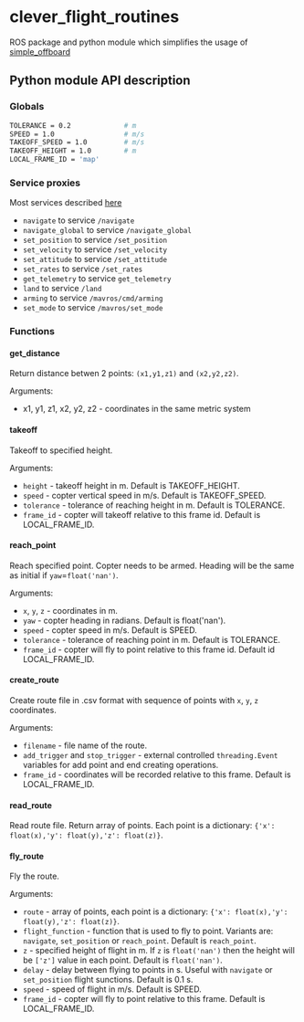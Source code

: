 # clever_flight_routines

ROS package and python module which simplifies the usage of [simple_offboard](https://clever.copterexpress.com/ru/simple_offboard.html)

## Python module API description

### Globals

```bash
TOLERANCE = 0.2             # m
SPEED = 1.0                 # m/s
TAKEOFF_SPEED = 1.0         # m/s
TAKEOFF_HEIGHT = 1.0        # m
LOCAL_FRAME_ID = 'map'
```

### Service proxies

Most services described [here](https://clever.copterexpress.com/ru/simple_offboard.html)

* `navigate` to service `/navigate`
* `navigate_global` to service `/navigate_global`
* `set_position` to service `/set_position`
* `set_velocity` to service `/set_velocity`
* `set_attitude` to service `/set_attitude`
* `set_rates` to service `/set_rates`
* `get_telemetry` to service `get_telemetry`
* `land` to service `/land`
* `arming` to service `/mavros/cmd/arming`
* `set_mode` to service `/mavros/set_mode`

### Functions

#### get_distance

Return distance betwen 2 points: `(x1,y1,z1)` and `(x2,y2,z2)`.

Arguments:

* x1, y1, z1, x2, y2, z2 - coordinates in the same metric system

#### takeoff

Takeoff to specified height. 

Arguments:  
* `height` - takeoff height in m. Default is TAKEOFF_HEIGHT. 
* `speed` - copter vertical speed in m/s. Default is TAKEOFF_SPEED.
* `tolerance` - tolerance of reaching height in m. Default is TOLERANCE. 
* `frame_id` - copter will takeoff relative to this frame id. Default is LOCAL_FRAME_ID.

#### reach_point

Reach specified point. Copter needs to be armed. Heading will be the same as initial if `yaw`=`float('nan')`.

Arguments:  
* `x`, `y`, `z` - coordinates in m.  
* `yaw` - copter heading in radians. Default is float('nan').  
* `speed` - copter speed in m/s. Default is SPEED.
* `tolerance` - tolerance of reaching point in m. Default is TOLERANCE.
* `frame_id` - copter will fly to point relative to this frame id. Default id LOCAL_FRAME_ID.

#### create_route

Create route file in .csv format with sequence of points with `x`, `y`, `z` coordinates.

Arguments:  
* `filename` - file name of the route.  
* `add_trigger` and `stop_trigger` - external controlled `threading.Event` variables for add point and end creating operations.  
* `frame_id` - coordinates will be recorded relative to this frame. Default is LOCAL_FRAME_ID.

#### read_route

Read route file. Return array of points. Each point is a dictionary: `{'x': float(x),'y': float(y),'z': float(z)}`.

#### fly_route

Fly the route.

Arguments:  
* `route` - array of points, each point is a dictionary: `{'x': float(x),'y': float(y),'z': float(z)}`.
* `flight_function` - function that is used to fly to point. Variants are: `navigate`, `set_position` or `reach_point`. Default is `reach_point`.
* `z` - specified height of flight in m. If `z` is `float('nan')` then the height will be `['z']` value in each point. Default is `float('nan')`. 
* `delay` - delay between flying to points in s. Useful with `navigate` or `set_position` flight sunctions. Default is 0.1 s.  
* `speed` - speed of flight in m/s. Default is SPEED.
* `frame_id` - copter will fly to point relative to this frame. Default is LOCAL_FRAME_ID.
